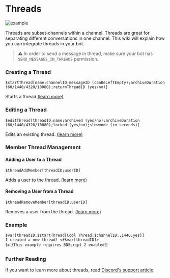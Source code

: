 # Threads
![example](https://user-images.githubusercontent.com/69215413/130264464-d976d579-b480-46e5-8dab-abf26a2d4829.png)

Threads are subset-channels within a channel. Threads are great for separating different conversations in one channel. This wiki will explain how you can integrate threads in your bot.

> ⚠️ In order to send a message in thread, make sure your bot has `SEND_MESSAGES_IN_THREADS` permission.

### Creating a Thread
```
$startThread[name;channelID;messageID (canBeLeftEmpty);archiveDuration (60/1440/4320/10080);returnThreadID (yes/no)]
```
Starts a thread [(learn more)](../../bdscript/startThread.md)

### Editing a Thread
```
$editThread[threadID;name;archived (yes/no);archiveDuration (60/1440/4320/10080);locked (yes/no);slowmode (in seconds)]
```
Edits an existing thread. [(learn more)](../../bdscript/editThread.md)

### Member Thread Management

#### Adding a User to a Thread
```
$threadAddMember[threadID;userID]
```
Adds a user to the thread. [(learn more)](../../bdscript/threadAddMember.md)

#### Removing a User from a Thread
```
$threadRemoveMember[threadID;userID]
```
Removes a user from the thread. [(learn more)](../../bdscript/threadRemoveMember.md)

### Example
```
$var[threadID;$startThread[Cool Thread;$channelID;;1440;yes]]
I created a new thread! <#$var[threadID]>
$c[❗️This example requires BDScript 2 enabled❗️]
```

### Further Reading
If you want to learn more about threads, read [Discord's support article](https://support.discord.com/hc/en-us/articles/4403205878423-Threads-FAQ).
